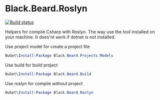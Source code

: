 # Black.Beard.Roslyn

[![Build status](https://ci.appveyor.com/api/projects/status/2r6ucvo29ywpvdc8?svg=true)](https://ci.appveyor.com/project/gaelgael5/black-beard-roslyn)

Helpers for compile Csharp with Roslyn.
The way use the tool installed on your machine. It does'nt work if dotnet is not installed.



Use project model for create a project file

```powershell
NuGet\Install-Package Black.Beard.Projects.Models
``` 

Use build for build project
```powershell
NuGet\Install-Package Black.Beard.Build
``` 

Use roslyn for compile without project
```powershell
NuGet\Install-Package Black.Beard.Roslyn
``` 